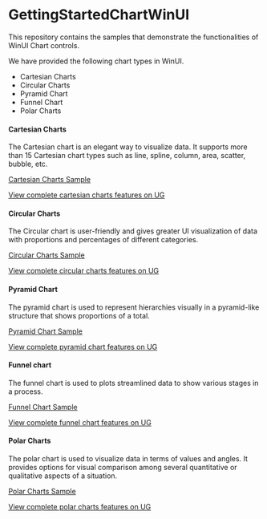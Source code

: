 # GettingStartedChartWinUI

This repository contains the samples that demonstrate the functionalities of WinUI Chart controls.

We have provided the following chart types in WinUI.

* Cartesian Charts
* Circular Charts
* Pyramid Chart
* Funnel Chart
* Polar Charts

#### Cartesian Charts

The Cartesian chart is an elegant way to visualize data. It supports more than 15 Cartesian chart types such as line, spline, column, area, scatter, bubble, etc.

[Cartesian Charts Sample](https://github.com/SyncfusionExamples/GettingStartedChartWinUI/tree/main/CartesianChartGettingStarted)

[View complete cartesian charts features on UG](https://help.syncfusion.com/winui/cartesian-charts/getting-started)

#### Circular Charts

The Circular chart is user-friendly and gives greater UI visualization of data with proportions and percentages of different categories.

[Circular Charts Sample](https://github.com/SyncfusionExamples/GettingStartedChartWinUI/tree/main/CircularChartGettingStarted)

[View complete circular charts features on UG](https://help.syncfusion.com/winui/circular-charts/getting-started)

#### Pyramid Chart

The pyramid chart is used to represent hierarchies visually in a pyramid-like structure that shows proportions of a total.

[Pyramid Chart Sample](https://github.com/SyncfusionExamples/GettingStartedChartWinUI/tree/main/PyramidChartGettingStarted)

[View complete pyramid chart features on UG](https://help.syncfusion.com/winui/pyramid-chart/getting-started)

#### Funnel chart
 
The funnel chart is used to plots streamlined data to show various stages in a process.

[Funnel Chart Sample](https://github.com/SyncfusionExamples/GettingStartedChartWinUI/tree/main/FunnelChartGettingStarted)

[View complete funnel chart features on UG](https://help.syncfusion.com/winui/funnel-chart/getting-started)
 
#### Polar Charts
 
The polar chart is used to visualize data in terms of values and angles. It provides options for visual comparison among several quantitative or qualitative aspects of a situation.

[Polar Charts Sample](https://github.com/SyncfusionExamples/GettingStartedChartWinUI/tree/main/PolarChartGettingStarted)

[View complete polar charts features on UG](https://help.syncfusion.com/winui/polar-chart/getting-started)